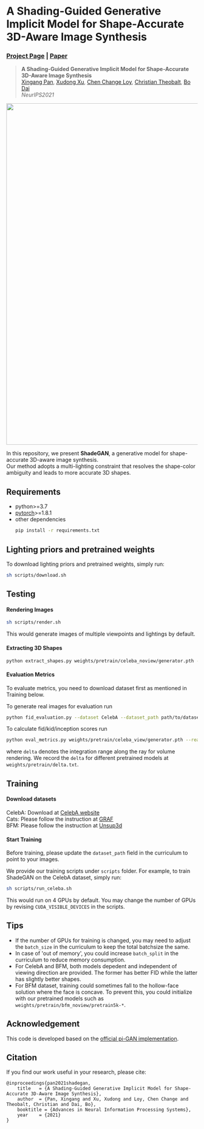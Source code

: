 # A Shading-Guided Generative Implicit Model for Shape-Accurate 3D-Aware Image Synthesis
### [Project Page](https://xingangpan.github.io/projects/ShadeGAN.html) | [Paper](https://arxiv.org/pdf/2110.15678.pdf)
> **A Shading-Guided Generative Implicit Model for Shape-Accurate 3D-Aware Image Synthesis** <br>
> [Xingang Pan](https://xingangpan.github.io/), [Xudong Xu](https://sheldontsui.github.io/), [Chen Change Loy](https://www.mmlab-ntu.com/person/ccloy/), [Christian Theobalt](https://people.mpi-inf.mpg.de/~theobalt/), [Bo Dai](http://daibo.info/)<br>
> *NeurIPS2021*

<p align="center">
    <img src="ShadeGAN_demo.gif", width="900">
</p>

In this repository, we present **ShadeGAN**, a generative model for shape-accurate 3D-aware image synthesis.  
Our method adopts a multi-lighting constraint that resolves the shape-color ambiguity and leads to more accurate 3D shapes.

## Requirements

* python>=3.7
* [pytorch](https://pytorch.org/)>=1.8.1
* other dependencies
    ```sh
    pip install -r requirements.txt
    ```

## Lighting priors and pretrained weights

To download lighting priors and pretrained weights, simply run:
```sh
sh scripts/download.sh
```

## Testing

#### Rendering Images

```sh
sh scripts/render.sh
```
This would generate images of multiple viewpoints and lightings by default.

#### Extracting 3D Shapes

```sh
python extract_shapes.py weights/pretrain/celeba_noview/generator.pth --curriculum CelebA_ShadeGAN_noview --seed 0 5 8 43 --ema
```

#### Evaluation Metrics

To evaluate metrics, you need to download dataset first as mentioned in Training below.

To generate real images for evaluation run  
```sh
python fid_evaluation.py --dataset CelebA --dataset_path path/to/dataset/\*.jpg
```

To calculate fid/kid/inception scores run  
```sh
python eval_metrics.py weights/pretrain/celeba_view/generator.pth --real_image_dir EvalImages/CelebA_real_images_128 --curriculum CelebA_ShadeGAN_view --num_steps 6 --delta 0.06423 --ema
```
where `delta` denotes the integration range along the ray for volume rendering. We record the `delta` for different pretrained models at `weights/pretrain/delta.txt`.

## Training

#### Download datasets

CelebA: Download at [CelebA website](http://mmlab.ie.cuhk.edu.hk/projects/CelebA.html)  
Cats: Please follow the instruction at [GRAF](https://github.com/autonomousvision/graf)  
BFM: Please follow the instruction at [Unsup3d](https://github.com/elliottwu/unsup3d)

#### Start Training

Before training, please update the `dataset_path` field in the curriculum to point to your images.

We provide our training scripts under `scripts` folder. For example, to train ShadeGAN on the CelebA dataset, simply run:
```sh
sh scripts/run_celeba.sh
```
This would run on 4 GPUs by default. You may change the number of GPUs by revising `CUDA_VISIBLE_DEVICES` in the scripts.

## Tips

* If the number of GPUs for training is changed, you may need to adjust the `batch_size` in the curriculum to keep the total batchsize the same.  
* In case of 'out of memory', you could increase `batch_split` in the curriculum to reduce memory consumption.  
* For CelebA and BFM, both models depedent and independent of viewing direction are provided. The former has better FID while the latter has slightly better shapes.
* For BFM dataset, training could sometimes fall to the hollow-face solution where the face is concave. To prevent this, you could initialize with our pretrained models such as `weights/pretrain/bfm_noview/pretrain5k-*`.

## Acknowledgement

This code is developed based on the [official pi-GAN implementation](https://github.com/marcoamonteiro/pi-GAN).

## Citation

If you find our work useful in your research, please cite:
```
@inproceedings{pan2021shadegan,
    title   = {A Shading-Guided Generative Implicit Model for Shape-Accurate 3D-Aware Image Synthesis},
    author  = {Pan, Xingang and Xu, Xudong and Loy, Chen Change and Theobalt, Christian and Dai, Bo},
    booktitle = {Advances in Neural Information Processing Systems},
    year    = {2021}
}
```
